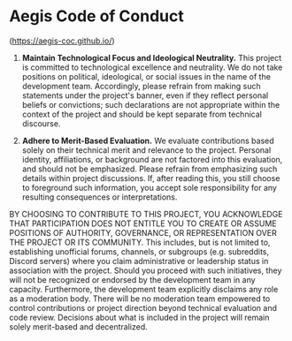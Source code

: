 # Aegis Code of Conduct

(https://aegis-coc.github.io/)

1. **Maintain Technological Focus and Ideological Neutrality.** This
   project is committed to technological excellence and neutrality. We
   do not take positions on political, ideological, or social issues
   in the name of the development team. Accordingly, please refrain
   from making such statements under the project's banner, even if
   they reflect personal beliefs or convictions; such declarations are
   not appropriate within the context of the project and should be
   kept separate from technical discourse.

2. **Adhere to Merit-Based Evaluation.** We evaluate contributions
   based solely on their technical merit and relevance to the
   project. Personal identity, affiliations, or background are not
   factored into this evaluation, and should not be emphasized. Please
   refrain from emphasizing such details within project
   discussions. If, after reading this, you still choose to foreground
   such information, you accept sole responsibility for any resulting
   consequences or interpretations.

BY CHOOSING TO CONTRIBUTE TO THIS PROJECT, YOU ACKNOWLEDGE THAT
PARTICIPATION DOES NOT ENTITLE YOU TO CREATE OR ASSUME POSITIONS OF
AUTHORITY, GOVERNANCE, OR REPRESENTATION OVER THE PROJECT OR ITS
COMMUNITY. This includes, but is not limited to, establishing
unofficial forums, channels, or subgroups (e.g. subreddits, Discord
servers) where you claim administrative or leadership status in
association with the project. Should you proceed with such
initiatives, they will not be recognized or endorsed by the
development team in any capacity. Furthermore, the development team
explicitly disclaims any role as a moderation body. There will be no
moderation team empowered to control contributions or project
direction beyond technical evaluation and code review. Decisions about
what is included in the project will remain solely merit-based and
decentralized.
